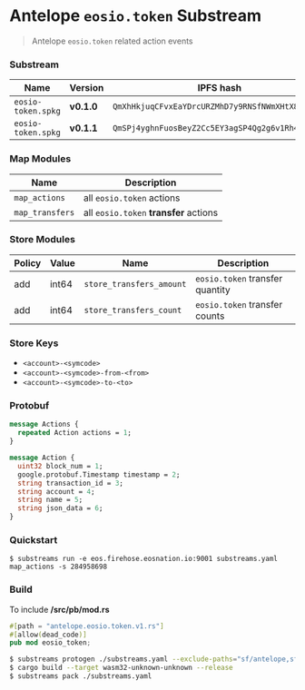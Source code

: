 # Antelope `eosio.token` Substream

> Antelope `eosio.token` related action events

### Substream

| Name                | Version     | IPFS hash |
|---------------------|-------------|-----------|
| `eosio-token.spkg`  | **v0.1.0**  | `QmXhHkjuqCFvxEaYDrcURZMhD7y9RNSfNWmXHtX8ramEHL`
| `eosio-token.spkg`  | **v0.1.1**  | `QmSPj4yghnFuosBeyZ2Cc5EY3agSP4Qg2g6v1Rh4tnWSgx`

### Map Modules

| Name                         | Description
|------------------------------|-----------------------|
| `map_actions`                | all `eosio.token` actions 
| `map_transfers`              | all `eosio.token` **transfer** actions 

### Store Modules

| Policy | Value | Name                     | Description
|--------|-------|--------------------------|-----------------------|
| add    | int64 | `store_transfers_amount` | `eosio.token` transfer quantity
| add    | int64 | `store_transfers_count`  | `eosio.token` transfer counts

### Store Keys

- `<account>-<symcode>`
- `<account>-<symcode>-from-<from>`
- `<account>-<symcode>-to-<to>`

### Protobuf

```proto
message Actions {
  repeated Action actions = 1;
}

message Action {
  uint32 block_num = 1;
  google.protobuf.Timestamp timestamp = 2;
  string transaction_id = 3;
  string account = 4;
  string name = 5;
  string json_data = 6;
}
```

### Quickstart

```
$ substreams run -e eos.firehose.eosnation.io:9001 substreams.yaml map_actions -s 284958698
```

### Build

To include **/src/pb/mod.rs**

```rs
#[path = "antelope.eosio.token.v1.rs"]
#[allow(dead_code)]
pub mod eosio_token;
```

```bash
$ substreams protogen ./substreams.yaml --exclude-paths="sf/antelope,sf/substreams,google"
$ cargo build --target wasm32-unknown-unknown --release
$ substreams pack ./substreams.yaml
```
